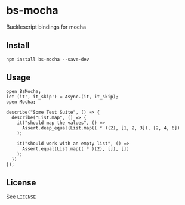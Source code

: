 # bs-mocha

Bucklescript bindings for mocha

## Install 

```
npm install bs-mocha --save-dev 
```

## Usage 

```reason
open BsMocha;
let (it', it_skip') = Async.(it, it_skip);
open Mocha;

describe("Some Test Suite", () => {
  describe("List.map", () => {
    it("should map the values", () =>
      Assert.deep_equal(List.map(( * )(2), [1, 2, 3]), [2, 4, 6])
    );

    it("should work with an empty list", () =>
      Assert.equal(List.map(( * )(2), []), [])
    );
  })
});
```

## License 
See `LICENSE`
